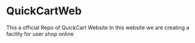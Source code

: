 # QuickCartWeb
This a official Repo of QuickCart Website
In this website we are creating a facility for user shop online